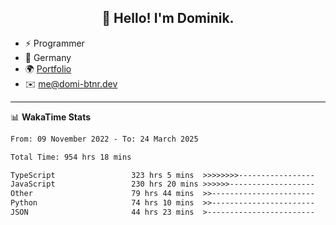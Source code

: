<h2 align="center">👋 Hello! I'm Dominik.</h2>

- ⚡ Programmer
- 📍 Germany
- 🌍 [Portfolio](https://domi-btnr.dev)
- ✉️ [me@domi-btnr.dev](mailto://me@domi-btnr.dev)

---
📊 **WakaTime Stats**
<!--START_SECTION:waka-->

```txt
From: 09 November 2022 - To: 24 March 2025

Total Time: 954 hrs 18 mins

TypeScript                 323 hrs 5 mins  >>>>>>>>-----------------   33.86 %
JavaScript                 230 hrs 20 mins >>>>>>-------------------   24.14 %
Other                      79 hrs 44 mins  >>-----------------------   08.36 %
Python                     74 hrs 10 mins  >>-----------------------   07.77 %
JSON                       44 hrs 23 mins  >------------------------   04.65 %
```

<!--END_SECTION:waka-->
